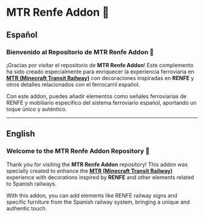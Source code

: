 # MTR Renfe Addon 🚉

## Español

### Bienvenido al Repositorio de MTR Renfe Addon 🚉

¡Gracias por visitar el repositorio de **MTR Renfe Addon**! Este complemento ha sido creado especialmente para enriquecer la experiencia ferroviaria en [**MTR (Minecraft Transit Railway)**](https://github.com/Minecraft-Transit-Railway/Minecraft-Transit-Railway) con decoraciones inspiradas en **RENFE** y otros detalles relacionados con el ferrocarril español.

Con este addon, puedes añadir elementos como señales ferroviarias de RENFE y mobiliario específico del sistema ferroviario español, aportando un toque único y auténtico.

---

## English

### Welcome to the MTR Renfe Addon Repository 🚉

Thank you for visiting the **MTR Renfe Addon** repository! This addon was specially created to enhance the [**MTR (Minecraft Transit Railway)**](https://github.com/Minecraft-Transit-Railway/Minecraft-Transit-Railway) experience with decorations inspired by **RENFE** and other elements related to Spanish railways.

With this addon, you can add elements like RENFE railway signs and specific furniture from the Spanish railway system, bringing a unique and authentic touch.


